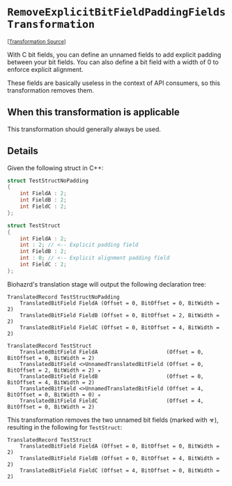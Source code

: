 `RemoveExplicitBitFieldPaddingFieldsTransformation`
===================================================================================================

<small>\[[Transformation Source](../../Biohazrd.Transformation/Common/RemoveExplicitBitFieldPaddingFieldsTransformation.cs)\]</small>

With C bit fields, you can define an unnamed fields to add explicit padding between your bit fields. You can also define a bit field with a width of 0 to enforce explicit alignment.

These fields are basically useless in the context of API consumers, so this transformation removes them.

## When this transformation is applicable

This transformation should generally always be used.

## Details

Given the following struct in C++:

```cpp
struct TestStructNoPadding
{
    int FieldA : 2;
    int FieldB : 2;
    int FieldC : 2;
};

struct TestStruct
{
    int FieldA : 2;
    int : 2; // <-- Explicit padding field
    int FieldB : 2;
    int : 0; // <-- Explicit alignment padding field
    int FieldC : 2;
};
```

Biohazrd's translation stage will output the following declaration tree:

```
TranslatedRecord TestStructNoPadding
    TranslatedBitField FieldA (Offset = 0, BitOffset = 0, BitWidth = 2)
    TranslatedBitField FieldB (Offset = 0, BitOffset = 2, BitWidth = 2)
    TranslatedBitField FieldC (Offset = 0, BitOffset = 4, BitWidth = 2)

TranslatedRecord TestStruct
    TranslatedBitField FieldA                      (Offset = 0, BitOffset = 0, BitWidth = 2)
    TranslatedBitField <>UnnamedTranslatedBitField (Offset = 0, BitOffset = 2, BitWidth = 2) ☣
    TranslatedBitField FieldB                      (Offset = 0, BitOffset = 4, BitWidth = 2)
    TranslatedBitField <>UnnamedTranslatedBitField (Offset = 4, BitOffset = 0, BitWidth = 0) ☣
    TranslatedBitField FieldC                      (Offset = 4, BitOffset = 0, BitWidth = 2)
```

This transformation removes the two unnamed bit fields (marked with ☣), resulting in the following for `TestStruct`:

```
TranslatedRecord TestStruct
    TranslatedBitField FieldA (Offset = 0, BitOffset = 0, BitWidth = 2)
    TranslatedBitField FieldB (Offset = 0, BitOffset = 4, BitWidth = 2)
    TranslatedBitField FieldC (Offset = 4, BitOffset = 0, BitWidth = 2)
```
